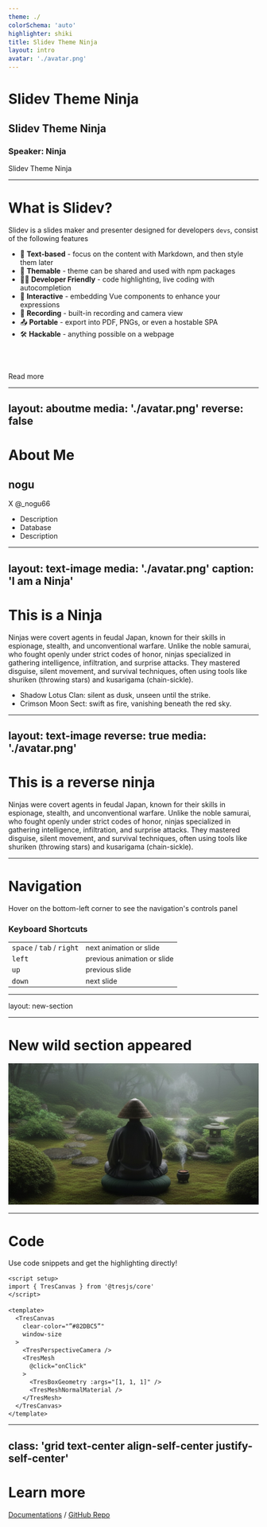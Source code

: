 ```yaml
---
theme: ./
colorSchema: 'auto'
highlighter: shiki
title: Slidev Theme Ninja
layout: intro
avatar: './avatar.png'
---
```


# Slidev Theme Ninja

## Slidev Theme Ninja

### Speaker: Ninja

Slidev Theme Ninja

---

# What is Slidev?

Slidev is a slides maker and presenter designed for developers `devs`, consist of the following features

- 📝 **Text-based** - focus on the content with Markdown, and then style them later
- 🎨 **Themable** - theme can be shared and used with npm packages
- 🧑‍💻 **Developer Friendly** - code highlighting, live coding with autocompletion
- 🤹 **Interactive** - embedding Vue components to enhance your expressions
- 🎥 **Recording** - built-in recording and camera view
- 📤 **Portable** - export into PDF, PNGs, or even a hostable SPA
- 🛠 **Hackable** - anything possible on a webpage

<br>
<br>

Read more

---
layout: aboutme
media: './avatar.png'
reverse: false
---

# About Me

## nogu

X @_nogu66

- Description
- Database 
- Description


---
layout: text-image
media: './avatar.png'
caption: 'I am a Ninja'
---

# This is a Ninja

Ninjas were covert agents in feudal Japan, known for their skills in espionage, stealth, and unconventional warfare. Unlike the noble samurai, who fought openly under strict codes of honor, ninjas specialized in gathering intelligence, infiltration, and surprise attacks. They mastered disguise, silent movement, and survival techniques, often using tools like shuriken (throwing stars) and kusarigama (chain-sickle).

- Shadow Lotus Clan: silent as dusk, unseen until the strike.
- Crimson Moon Sect: swift as fire, vanishing beneath the red sky.

---
layout: text-image
reverse: true
media: './avatar.png'
---

# This is a reverse ninja

Ninjas were covert agents in feudal Japan, known for their skills in espionage, stealth, and unconventional warfare. Unlike the noble samurai, who fought openly under strict codes of honor, ninjas specialized in gathering intelligence, infiltration, and surprise attacks. They mastered disguise, silent movement, and survival techniques, often using tools like shuriken (throwing stars) and kusarigama (chain-sickle).


---

# Navigation

Hover on the bottom-left corner to see the navigation's controls panel

### Keyboard Shortcuts

|                                                      |                             |
| ---------------------------------------------------- | --------------------------- |
| <kbd>space</kbd> / <kbd>tab</kbd> / <kbd>right</kbd> | next animation or slide     |
| <kbd>left</kbd>                                      | previous animation or slide |
| <kbd>up</kbd>                                        | previous slide              |
| <kbd>down</kbd>                                      | next slide                  |

---
layout: new-section

---

# New wild section appeared

![image](image.png)

---


# Code

Use code snippets and get the highlighting directly!

```vue
<script setup>
import { TresCanvas } from '@tresjs/core'
</script>

<template>
  <TresCanvas
    clear-color="”#82DBC5”"
    window-size
  >
    <TresPerspectiveCamera />
    <TresMesh
      @click="onClick"
    >
      <TresBoxGeometry :args="[1, 1, 1]" />
      <TresMeshNormalMaterial />
    </TresMesh>
  </TresCanvas>
</template>
```

---
class: 'grid text-center align-self-center justify-self-center'
---

# Learn more

[Documentations](https://sli.dev) / [GitHub Repo](https://github.com/slidevjs/slidev)